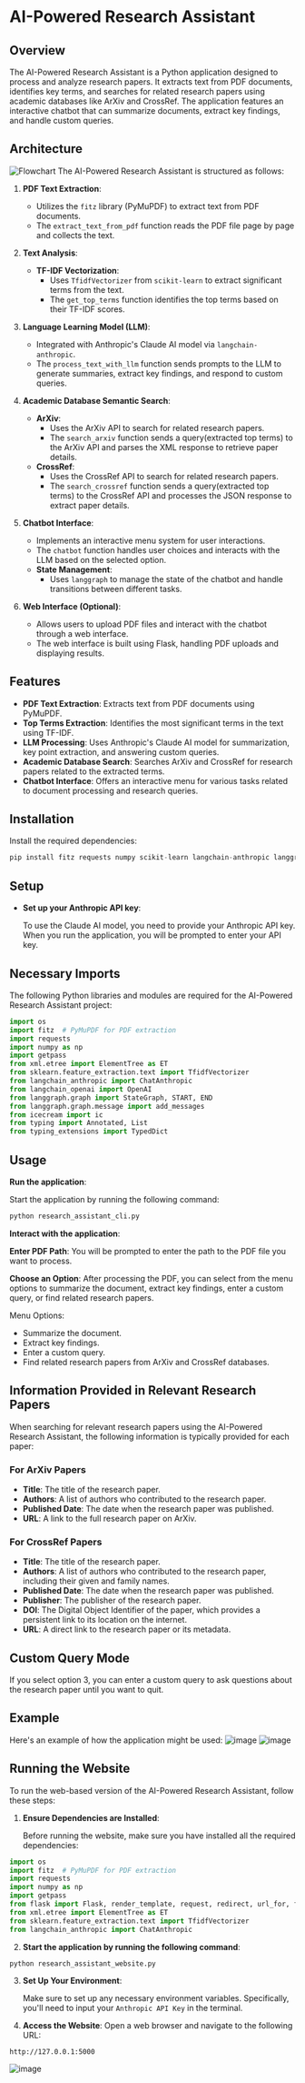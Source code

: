 # AI-Powered Research Assistant

## Overview

The AI-Powered Research Assistant is a Python application designed to process and analyze research papers. It extracts text from PDF documents, identifies key terms, and searches for related research papers using academic databases like ArXiv and CrossRef. The application features an interactive chatbot that can summarize documents, extract key findings, and handle custom queries.

## Architecture
![Flowchart](https://github.com/user-attachments/assets/85903cf3-b512-44b3-9404-16bc1a033d0f)
The AI-Powered Research Assistant is structured as follows:

1. **PDF Text Extraction**:
   - Utilizes the `fitz` library (PyMuPDF) to extract text from PDF documents.
   - The `extract_text_from_pdf` function reads the PDF file page by page and collects the text.

2. **Text Analysis**:
   - **TF-IDF Vectorization**:
     - Uses `TfidfVectorizer` from `scikit-learn` to extract significant terms from the text.
     - The `get_top_terms` function identifies the top terms based on their TF-IDF scores.

3. **Language Learning Model (LLM)**:
   - Integrated with Anthropic's Claude AI model via `langchain-anthropic`.
   - The `process_text_with_llm` function sends prompts to the LLM to generate summaries, extract key findings, and respond to custom queries.

4. **Academic Database Semantic Search**:
   - **ArXiv**:
     - Uses the ArXiv API to search for related research papers.
     - The `search_arxiv` function sends a query(extracted top terms) to the ArXiv API and parses the XML response to retrieve paper details.
   - **CrossRef**:
     - Uses the CrossRef API to search for related research papers.
     - The `search_crossref` function sends a query(extracted top terms) to the CrossRef API and processes the JSON response to extract paper details.

5. **Chatbot Interface**:
   - Implements an interactive menu system for user interactions.
   - The `chatbot` function handles user choices and interacts with the LLM based on the selected option.
   - **State Management**:
     - Uses `langgraph` to manage the state of the chatbot and handle transitions between different tasks.

6. **Web Interface (Optional)**:
   - Allows users to upload PDF files and interact with the chatbot through a web interface.
   - The web interface is built using Flask, handling PDF uploads and displaying results.

## Features


- **PDF Text Extraction**: Extracts text from PDF documents using PyMuPDF.
- **Top Terms Extraction**: Identifies the most significant terms in the text using TF-IDF.
- **LLM Processing**: Uses Anthropic's Claude AI model for summarization, key point extraction, and answering custom queries.
- **Academic Database Search**: Searches ArXiv and CrossRef for research papers related to the extracted terms.
- **Chatbot Interface**: Offers an interactive menu for various tasks related to document processing and research queries.
## Installation
Install the required dependencies:

```python 
pip install fitz requests numpy scikit-learn langchain-anthropic langgraph icecream
```

## Setup
- **Set up your Anthropic API key**:

    To use the Claude AI model, you need to provide your Anthropic API key. When you run the application, you will be prompted to enter your API key.
  
## Necessary Imports

The following Python libraries and modules are required for the AI-Powered Research Assistant project:

```python
import os
import fitz  # PyMuPDF for PDF extraction
import requests
import numpy as np
import getpass
from xml.etree import ElementTree as ET
from sklearn.feature_extraction.text import TfidfVectorizer
from langchain_anthropic import ChatAnthropic
from langchain_openai import OpenAI
from langgraph.graph import StateGraph, START, END
from langgraph.graph.message import add_messages
from icecream import ic
from typing import Annotated, List
from typing_extensions import TypedDict
```

## Usage
**Run the application**:

Start the application by running the following command:

```python
python research_assistant_cli.py
```


**Interact with the application**:

**Enter PDF Path**: You will be prompted to enter the path to the PDF file you want to process.

**Choose an Option**: 
After processing the PDF, you can select from the menu options to summarize the document, extract key findings, enter a custom query, or find related research papers.

Menu Options:
- Summarize the document.
- Extract key findings.
- Enter a custom query.
- Find related research papers from ArXiv and CrossRef databases.
  
## Information Provided in Relevant Research Papers

When searching for relevant research papers using the AI-Powered Research Assistant, the following information is typically provided for each paper:

### For ArXiv Papers

- **Title**: The title of the research paper.
- **Authors**: A list of authors who contributed to the research paper.
- **Published Date**: The date when the research paper was published.
- **URL**: A link to the full research paper on ArXiv.

### For CrossRef Papers

- **Title**: The title of the research paper.
- **Authors**: A list of authors who contributed to the research paper, including their given and family names.
- **Published Date**: The date when the research paper was published.
- **Publisher**: The publisher of the research paper.
- **DOI**: The Digital Object Identifier of the paper, which provides a persistent link to its location on the internet.
- **URL**: A direct link to the research paper or its metadata.

## Custom Query Mode

If you select option 3, you can enter a custom query to ask questions about the research paper until you want to quit.

## Example
Here's an example of how the application might be used:
![image](https://github.com/user-attachments/assets/4b1441a6-9532-4eb2-966d-b96e00b2932c)
![image](https://github.com/user-attachments/assets/2f1af30f-a255-4ca0-8610-84b0ad352abb)



## Running the Website

To run the web-based version of the AI-Powered Research Assistant, follow these steps:

1. **Ensure Dependencies are Installed**:

   Before running the website, make sure you have installed all the required dependencies:
```python
import os
import fitz  # PyMuPDF for PDF extraction
import requests
import numpy as np
import getpass
from flask import Flask, render_template, request, redirect, url_for, flash
from xml.etree import ElementTree as ET
from sklearn.feature_extraction.text import TfidfVectorizer
from langchain_anthropic import ChatAnthropic
```

2. **Start the application by running the following command**:
```python
python research_assistant_website.py
```

3. **Set Up Your Environment**:
   
   Make sure to set up any necessary environment variables. Specifically, you'll need to input your `Anthropic API Key` in the terminal.

4. **Access the Website**:
   Open a web browser and navigate to the following URL:

```http://127.0.0.1:5000```

![image](https://github.com/user-attachments/assets/3badfae1-75dd-49d0-b3ca-9e370641bab1)

